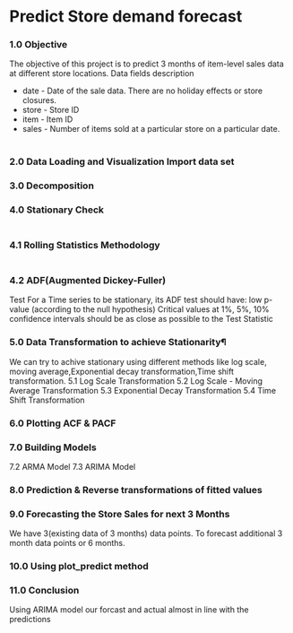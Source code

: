 # Predict Store demand forecast
### 1.0 Objective
The objective of this project is to predict 3 months of item-level sales data at different store locations.
Data fields description
- date - Date of the sale data. There are no holiday effects or store closures.
- store - Store ID
- item - Item ID
- sales - Number of items sold at a particular store on a particular date.<br></br>
### 2.0 Data Loading and Visualization Import data set
### 3.0 Decomposition
### 4.0 Stationary Check <br></br>
  ### 4.1 Rolling Statistics Methodology<br></br>
  ### 4.2 ADF(Augmented Dickey-Fuller)<br>
Test For a Time series to be stationary, its ADF test should have: low p-value (according to the null hypothesis) Critical values at 1%, 5%, 10% confidence intervals should be as close as possible to the Test Statistic
### 5.0 Data Transformation to achieve Stationarity¶
We can try to achive stationary using different methods like log scale, moving average,Exponential decay transformation,Time shift transformation.
  5.1 Log Scale Transformation
  5.2 Log Scale - Moving Average Transformation
  5.3 Exponential Decay Transformation
  5.4 Time Shift Transformation
### 6.0 Plotting ACF & PACF
### 7.0 Building Models
  7.2 ARMA Model 
  7.3 ARIMA Model
### 8.0 Prediction & Reverse transformations of fitted values
### 9.0 Forecasting the Store Sales for next 3 Months
We have 3(existing data of 3 months) data points. To forecast additional 3 month data points or 6 months.
### 10.0 Using plot_predict method
### 11.0 Conclusion
Using ARIMA model our forcast and actual almost in line with the predictions
